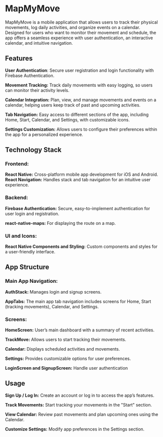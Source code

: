 # MapMyMove
MapMyMove is a mobile application that allows users to track their physical movements, log daily activities, and organize events on a calendar. 
Designed for users who want to monitor their movement and schedule, the app offers a seamless experience with user authentication, an interactive calendar, and intuitive navigation.

## Features
**User Authentication**: Secure user registration and login functionality with Firebase Authentication.

**Movement Tracking:** Track daily movements with easy logging, so users can monitor their activity levels.

**Calendar Integration:** Plan, view, and manage movements and events on a calendar, helping users keep track of past and upcoming activities.

**Tab Navigation:** Easy access to different sections of the app, including Home, Start, Calendar, and Settings, with customizable icons.

**Settings Customization:** Allows users to configure their preferences within the app for a personalized experience.

## Technology Stack
### Frontend:

**React Native:** Cross-platform mobile app development for iOS and Android.
**React Navigation:** Handles stack and tab navigation for an intuitive user experience.
### Backend:

**Firebase Authentication:** Secure, easy-to-implement authentication for user login and registration.

**react-native-maps:** For displaying the route on a map.

### UI and Icons:

**React Native Components and Styling:** Custom components and styles for a user-friendly interface.
## App Structure
### Main App Navigation:
**AuthStack:** Manages login and signup screens.

**AppTabs:** The main app tab navigation includes screens for Home, Start (tracking movements), Calendar, and Settings.

### Screens:

**HomeScreen:** User’s main dashboard with a summary of recent activities.

**TrackMove:** Allows users to start tracking their movements.

**Calendar:** Displays scheduled activities and movements.

**Settings:** Provides customizable options for user preferences.

**LoginScreen and SignupScreen:** Handle user authentication

## Usage

**Sign Up / Log In:** Create an account or log in to access the app’s features.

**Track Movements:** Start tracking your movements in the "Start" section.

**View Calendar:** Review past movements and plan upcoming ones using the Calendar.

**Customize Settings:** Modify app preferences in the Settings section.
